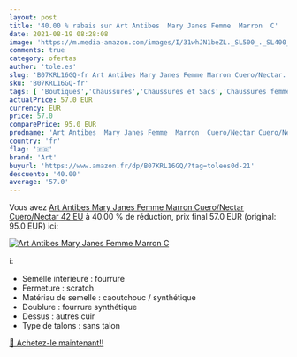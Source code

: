 ```yaml
---
layout: post
title: '40.00 % rabais sur Art Antibes  Mary Janes Femme  Marron  C'
date: 2021-08-19 08:28:08
image: 'https://m.media-amazon.com/images/I/31whJN1beZL._SL500_._SL400_.jpg'
comments: true
category: ofertas
author: 'tole.es'
slug: 'B07KRL16GQ-fr Art Antibes Mary Janes Femme Marron Cuero/Nectar...'
sku: 'B07KRL16GQ-fr'
tags: [ 'Boutiques','Chaussures','Chaussures et Sacs','Chaussures femme','Custom Stores','Mary Janes femme','art', ]
actualPrice: 57.0 EUR
currency: EUR
price: 57.0
comparePrice: 95.0 EUR
prodname: 'Art Antibes  Mary Janes Femme  Marron  Cuero/Nectar Cuero/Nectar   42 EU'
country: 'fr'
flag: '🇫🇷'
brand: 'Art'
buyurl: 'https://www.amazon.fr/dp/B07KRL16GQ/?tag=tolees0d-21'
descuento: '40.00'
average: '57.0'
---
```


Vous avez [Art Antibes  Mary Janes Femme  Marron  Cuero/Nectar Cuero/Nectar   42 EU](https://www.amazon.fr/dp/B07KRL16GQ/?tag=tolees0d-21)  à  40.00 % de réduction, prix final  57.0 EUR (original: 95.0 EUR) ici:

[![Art Antibes  Mary Janes Femme  Marron  C](https://m.media-amazon.com/images/I/31whJN1beZL._SL500_._SL400_.jpg)](https://www.amazon.fr/dp/B07KRL16GQ/?tag=tolees0d-21)

ℹ️:

- Semelle intérieure : fourrure
- Fermeture : scratch
- Matériau de semelle : caoutchouc / synthétique
- Doublure : fourrure synthétique
- Dessus : autres cuir
- Type de talons : sans talon

[🛒 Achetez-le maintenant!!](https://www.amazon.fr/dp/B07KRL16GQ/?tag=tolees0d-21)
